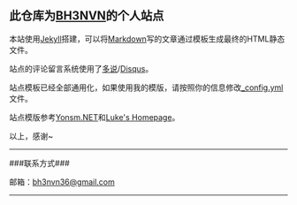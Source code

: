 此仓库为[BH3NVN](http://xwlogic.github.io)的个人站点
------------------------------------

本站使用[Jekyll](http://jekyllrb.com/)搭建，可以将[Markdown](http://zh.wikipedia.org/wiki/Markdown)写的文章通过模板生成最终的HTML静态文件。 

站点的评论留言系统使用了[多说](http://duoshuo.com/)/[Disqus](http://disqus.com/)。

站点模板已经全部通用化，如果使用我的模版，请按照你的信息修改[_config.yml](https://github.com/xwlogic/xwlogic.github.com/blob/master/_config.yml)文件。

站点模版参考[Yonsm.NET](http://github.com/Yonsm/NET)和[Luke's Homepage](https://github.com/kejinlu/kejinlu.github.com)。


以上，感谢~

-------

###联系方式###

邮箱：[bh3nvn36@gmail.com](mailto:bh3nvn36@gmail.com)


------------------------------------
